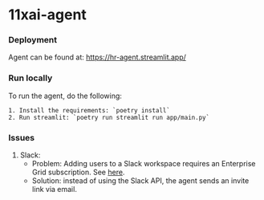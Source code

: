 # 11xai-agent


### Deployment

Agent can be found at: https://hr-agent.streamlit.app/

### Run locally
To run the agent, do the following:

    1. Install the requirements: `poetry install`
    2. Run streamlit: `poetry run streamlit run app/main.py`


### Issues
1. Slack:
   - Problem: Adding users to a Slack workspace requires an Enterprise Grid subscription. See [here](https://api.slack.com/methods/admin.users.invite).
   - Solution: instead of using the Slack API, the agent sends an invite link via email.
